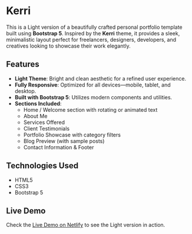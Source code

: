 # Kerri

This is a Light version of a beautifully crafted personal portfolio template built using **Bootstrap 5**. Inspired by the **Kerri** theme, it provides a sleek, minimalistic layout perfect for freelancers, designers, developers, and creatives looking to showcase their work elegantly.

##  Features

- **Light Theme**: Bright and clean aesthetic for a refined user experience.
- **Fully Responsive**: Optimized for all devices—mobile, tablet, and desktop.
- **Built with Bootstrap 5**: Utilizes modern components and utilities.
- **Sections Included**:
  - Home / Welcome section with rotating or animated text
  - About Me
  - Services Offered
  - Client Testimonials
  - Portfolio Showcase with category filters
  - Blog Preview (with sample posts)
  - Contact Information & Footer


##  Technologies Used

- HTML5
- CSS3
- Bootstrap 5


##  Live Demo

Check the [Live Demo on Netlify](https://kerrilive.netlify.app/light/index_1) to see the Light version in action.
